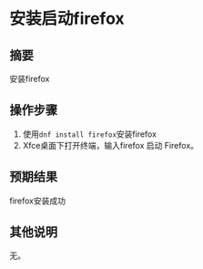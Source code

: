 # 安装启动firefox

## 摘要

安装firefox

## 操作步骤

1. 使用```dnf install firefox```安装firefox
2. Xfce桌面下打开终端，输入firefox 启动 Firefox。

## 预期结果

firefox安装成功

## 其他说明

无。
